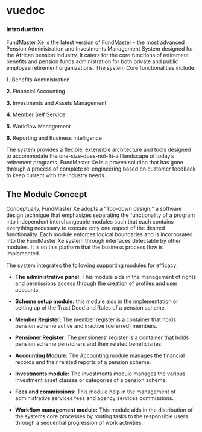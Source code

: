 # vuedoc
<!-- docs/src/Intro/systemAccess.md -->
### Introduction

FundMaster Xe is the latest version of FundMaster - the most advanced Pension Administration and Investments Management System designed for the African pension industry. It caters for the core functions of retirement benefits and pension funds administration for both private and public employee retirement organizations. The system Core functionalities include:

**1.**	Benefits Administration

**2.**	Financial Accounting

**3.**	Investments and Assets Management

**4.**	Member Self Service

**5.**	Workflow Management

**6.**	Reporting and Business Intelligence

The system provides a flexible, extensible architecture and tools designed to accommodate the one-size-does-not-fit-all landscape of today’s retirement programs. FundMaster Xe is a proven solution that has gone through a process of complete re-engineering based on customer feedback to keep current with the industry needs.

## The Module Concept

Conceptually, FundMaster Xe adopts a “Top-down design;” a software design technique that emphasizes separating the functionality of a program into independent interchangeable modules such that each contains everything necessary to execute only one aspect of the desired functionality. Each module enforces logical boundaries and is incorporated into the FundMaster Xe system through interfaces detectable by other modules. It is on this platform that the business process flow is implemented.

The system integrates the following supporting modules for efficacy:

-	**The administrative panel:** This module aids in the management of rights and permissions access through the creation of profiles and user accounts.

-	**Scheme setup module:** this module aids in the implementation or setting up of the Trust Deed and Rules of a pension scheme.
	
-	**Member Register:** The member register is a container that holds pension scheme active and inactive (deferred) members.

-	**Pensioner Register:** The pensioners’ register is a container that holds pension scheme pensioners and their related beneficiaries.

-	**Accounting Module:** The Accounting module manages the financial records and their related reports of a pension scheme.

-	**Investments module:** The investments module manages the various investment asset classes or categories of a pension scheme.

-	**Fees and commissions:** This module help in the management of administrative services fees and agency services commissions.

-	**Workflow management module:** This module aids in the distribution of the systems core processes by routing tasks to the responsible users through a sequential progression of work activities.




